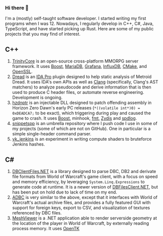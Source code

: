 ### Hi there 👋

I'm a (mostly) self-taught software developer. I started writing my first programs when I was 12. Nowadays, I regularly develop in C++, C#, Java, TypeScript, and have started picking up Rust. Here are some of my public projects that you may find of interest.

## C++

1. [TrinityCore](https://github.com/TrinityCore/TrinityCore) is an open-source cross-platform MMORPG server framework. It uses [Boost](https://www.boost.org), [MariaDB](http://mariadb.org), [Grafana](https://grafana.com/), [InfluxDB](https://www.influxdata.com/), [CMake](https://cmake.org/), and [OpenSSL](https://www.openssl.org/).
3. [Dread](https://github.com/Warpten/Dread) is an [IDA Pro](https://hex-rays.com/) plugin designed to help static analysis of Metroid Dread. It uses IDA's own APIs as well as [Clang](https://clang.llvm.org/) (specifically, Clang's AST matchers) to analyze pseudocode and derive information that is then used to produce C header files, or automate reverse engineering. Development is ongoing.
4. [hzdnptr](https://github.com/Warpten/hzdnptr) is an injectable DLL designed to patch offending assembly in Horizon Zero Dawn's early PC releases (`*((volatile int*)0) = 0xDEADCA7;` to be exact), which triggering during play and caused the game to crash. It uses [Boost](https://www.boost.org), minhook, [fmt](https://github.com/fmtlib/fmt), [Zydis](https://github.com/zyantific/zydis) and [spdlog](https://github.com/gabime/spdlog).
5. [snippetspp](https://github.com/Warpten/snippetspp) is an umbrella repository where I push code I use in some of my projects (some of which are not on GitHub). One in particular is a simple single-header command parser.
6. [vk_jenkins](https://github.com/Warpten/vk_jenkins) is an experiment in writing compute shaders to bruteforce Jenkins hashes.

## C#


1. [DBClientFiles.NET](https://github.com/Warpten/DBClientFiles.NET) is a library designed to parse DBC, DB2 and derivate file formats from World of Warcraft's game client, with a focus on speed and memory efficiency, by leveraging `System.Linq.Expressions` to generate code at runtime. It is a newer version of [DBFilesClient.NET](https://github.com/Warpten/DBFilesClient.NET), but has been put on hold due to lack of time on my end.
2. [ADBC](https://github.com/Warpten/ADBC2) is very similar to the above, except that it interfaces with World of Warcraft's actual archive files, and provides a fully featured GUI with support for foreign keys, export to CSV, and visualization of textures referenced by DBC files.
3. [MeshViewer](https://github.com/Warpten/MeshViewer) is a .NET application able to render serverside geometry at the location of the player in World of Warcraft, by externally reading process memory. It uses [OpenTK](https://opentk.net/)
